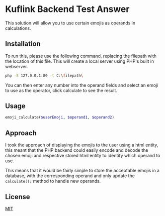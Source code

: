 # Kuflink Backend Test Answer
This solution will allow you to use certain emojis as operands in calculations.


## Installation

To run this, please use the following command, replacing the filepath with the location of this file. This will create a local server using PHP's built in webserver. 

```bash
php -S 127.0.0.1:80 -t C:\filepath\
```
You can then enter any number into the operand fields and select an emoji to use as the operator, click calculate to see the result.
## Usage

```php
emoji_calculate($userEmoji, $operand1, $operand2)
```

## Approach
I took the approach of displaying the emojis to the user using a html entity, this meant that the PHP backend could easily encode and decode the chosen emoji and respective stored html entity to identify which operand to use.

This means that it would be fairly simple to store the acceptable emojis in a database, with the corresponding operand and only update the `calculate();` method to handle new operands.

 

## License
[MIT](https://choosealicense.com/licenses/mit/)